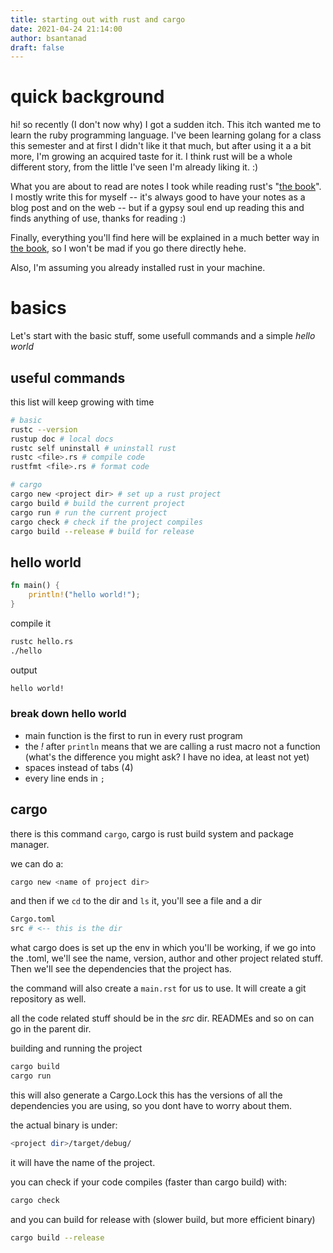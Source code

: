 ```yaml
---
title: starting out with rust and cargo 
date: 2021-04-24 21:14:00
author: bsantanad
draft: false
---
```


# quick background

hi! so recently (I don't now why) I got a sudden itch. This itch wanted me
to learn the ruby programming language. I've been learning golang for a class
this semester and at first I didn't like it that much, but after using it a
a bit more, I'm growing an acquired taste for it. I think rust will be a whole
different story, from the little I've seen I'm already liking it. :)

What you are about to read are notes I took while reading rust's
"[the book][book]". I mostly write this for myself -- it's always good to have
your notes as a blog post and on the web --  but if a gypsy soul end up reading
this and finds anything of use, thanks for reading :)

Finally, everything you'll find here will be explained in a much better way
in [the book][book], so I won't be mad if you go there directly hehe.

Also, I'm assuming you already installed rust in your machine.

# basics

Let's start with the basic stuff, some usefull commands and a simple
_hello world_

## useful commands

this list will keep growing with time

```bash
# basic
rustc --version
rustup doc # local docs
rustc self uninstall # uninstall rust
rustc <file>.rs # compile code
rustfmt <file>.rs # format code

# cargo
cargo new <project dir> # set up a rust project
cargo build # build the current project
cargo run # run the current project
cargo check # check if the project compiles
cargo build --release # build for release
```

## hello world
```rust
fn main() {
    println!("hello world!");
}
```
compile it
```bash
rustc hello.rs
./hello
```
output
```bash
hello world!
```

### break down hello world

* main function is the first to run in every rust program
* the _!_ after `println` means that we are calling a rust macro
not a function (what's the difference you might ask? I have no idea,
at least not yet)
* spaces instead of tabs (4)
* every line ends in `;`

## cargo

there is this command `cargo`, cargo is rust build system and package
manager.

we can do a:
```bash
cargo new <name of project dir>
```
and then if we `cd` to the dir and `ls` it, you'll see a file and a dir
```bash
Cargo.toml
src # <-- this is the dir
```
what cargo does is set up the env in which you'll be working, if we go into
the .toml, we'll see the name, version, author and other project related
stuff. Then we'll see the dependencies that the project has.

the command will also create a `main.rst` for us to use. It
will create a git repository as well.

all the code related stuff should be in the _src_ dir. READMEs and so on
can go in the parent dir.

building and running the project
```bash
cargo build
cargo run
```
this will also generate a Cargo.Lock this has the versions of all the
dependencies you are using, so you dont have to worry about them.

the actual binary is under:
```bash
<project dir>/target/debug/
```
it will have the name of the project.

you can check if your code compiles (faster than cargo build) with:
```bash
cargo check
```
and you can build for release with (slower build, but more efficient
binary)
```bash
cargo build --release
```

[book]: https://doc.rust-lang.org/book/


